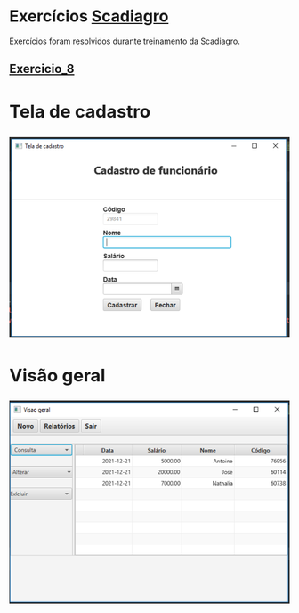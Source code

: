 <html>

<head>
<h1>Exercícios <a href="https://scadiagro.com.br/solucao/gestao-financeira-gerencial-e-fiscal-para-produtores-rurais/">Scadiagro</a></h1>
</head>

<body>
Exercícios foram resolvidos durante treinamento da Scadiagro.

<h2>
<a href="https://github.com/LoveneykensPhilogene/exercicios-Scadiagro/tree/master/src/exercicio_08">Exercicio_8</a>
<h2>
<div>
<h2>Tela de cadastro</h2>
<img src="assets/cadastro.jpeg" alt="">
</div>

<div>
<h2>Visão geral</h2>
<img src="assets/visao-geral.jpeg" alt="">
</div>
</body>

</html>
